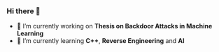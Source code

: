 ### Hi there 👋

- 🔭 I’m currently working on **Thesis on Backdoor Attacks in Machine Learning**
- 🌱 I’m currently learning **C++**, **Reverse Engineering** and **AI**


<!--
**ShackWove/ShackWove** is a ✨ _special_ ✨ repository because its `README.md` (this file) appears on your GitHub profile.

Here are some ideas to get you started:



- 👯 I’m looking to collaborate on ...
- 🤔 I’m looking for help with ...
- 💬 Ask me about ...
- 📫 How to reach me: ...
- 😄 Pronouns: ...
- ⚡ Fun fact: ...
-->

